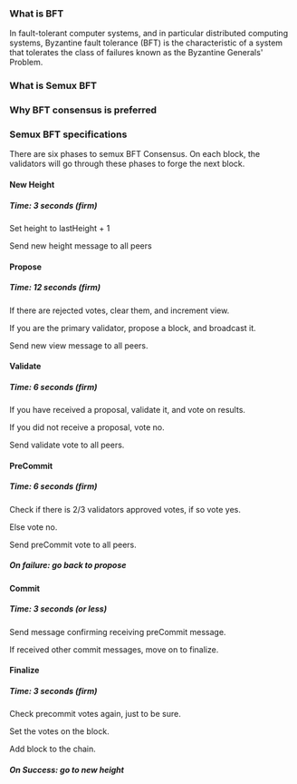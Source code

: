 ### What is BFT

In fault-tolerant computer systems, and in particular distributed computing systems, Byzantine fault tolerance (BFT) is the characteristic of a system that tolerates the class of failures known as the Byzantine Generals' Problem.

### What is Semux BFT


### Why BFT consensus is preferred

### Semux BFT specifications

There are six phases to semux BFT Consensus.  On each block, the validators will go through these phases to forge the next block.


#### New Height
##### Time: 3 seconds (firm)
Set height to lastHeight + 1

Send new height message to all peers
    
#### Propose
##### Time: 12 seconds (firm)
   
If there are rejected votes, clear them, and increment view.

If you are the primary validator, propose a block, and broadcast it.

Send new view message to all peers.
   
   
#### Validate
##### Time: 6 seconds (firm)

If you have received a proposal, validate it, and vote on results.

If you did not receive a proposal, vote no.

Send validate vote to all peers.
   
   
#### PreCommit
##### Time: 6 seconds (firm)

Check if there is 2/3 validators approved votes, if so vote yes.

Else vote no.

Send preCommit vote to all peers.

##### On failure: go back to propose
   
#### Commit
##### Time: 3 seconds (or less)

Send message confirming receiving preCommit message.

If received other commit messages, move on to finalize.
   
#### Finalize
##### Time: 3 seconds (firm)

Check precommit votes again, just to be sure.

Set the votes on the block.

Add block to the chain.
     
##### On Success: go to new height
